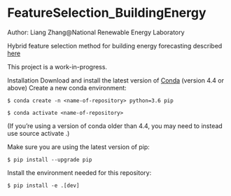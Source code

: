 # FeatureSelection_BuildingEnergy
Author: Liang Zhang@National Renewable Energy Laboratory

Hybrid feature selection method for building energy forecasting described [here](https://www.sciencedirect.com/science/article/pii/S0378778818321625)

This project is a work-in-progress.

Installation
Download and install the latest version of [Conda](https://docs.conda.io/en/latest/) (version 4.4 or above)
Create a new conda environment:

`$ conda create -n <name-of-repository> python=3.6 pip`

`$ conda activate <name-of-repository>`

(If you’re using a version of conda older than 4.4, you may need to instead use source activate <name-of-repository>.)

Make sure you are using the latest version of pip:

`$ pip install --upgrade pip`

Install the environment needed for this repository:

`$ pip install -e .[dev]`

